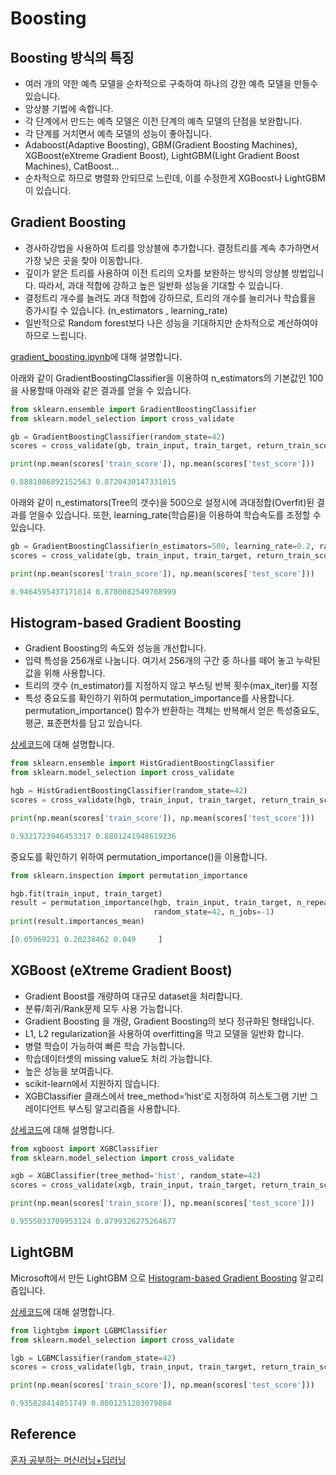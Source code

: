 # Boosting

## Boosting 방식의 특징

- 여러 개의 약한 예측 모델을 순차적으로 구축하여 하나의 강한 예측 모델을 만들수 있습니다.
- 앙상블 기법에 속합니다.
- 각 단계에서 만드는 예측 모델은 이전 단계의 예측 모델의 단점을 보완합니다.
- 각 단계를 거치면서 예측 모델의 성능이 좋아집니다.
- Adaboost(Adaptive Boosting), GBM(Gradient Boosting Machines), XGBoost(eXtreme Gradient Boost), LightGBM(Light Gradient Boost Machines), CatBoost…
- 순차적으로 하므로 병렬화 안되므로 느린데, 이를 수정한게 XGBoost나 LightGBM이 있습니다.


## Gradient Boosting

- 경사하강법을 사용하여 트리를 앙상블에 추가합니다. 결정트리를 계속 추가하면서 가장 낮은 곳을 찾아 이동합니다.
- 깊이가 얕은 트리를 사용하여 이전 트리의 오차를 보완하는 방식의 앙상블 방법입니다. 따라서, 과대 적합에 강하고 높은 일반화 성능을 기대할 수 있습니다.
- 결정트리 개수를 늘려도 과대 적합에 강하므로, 트리의 개수를 늘리거나 학습률을 증가시킬 수 있습니다. (n_estimators , learning_rate)
- 일반적으로 Random forest보다 나은 성능을 기대하지만 순차적으로 계산하여야 하므로 느립니다. 


[gradient_boosting.ipynb](https://github.com/kyopark2014/ML-Algorithms/blob/main/src/gradient_boosting.ipynb)에 대해 설명합니다. 

아래와 같이 GradientBoostingClassifier을 이용하여 n_estimators의 기본값인 100을 사용할때 아래와 같은 결과를 얻을 수 있습니다. 



```python
from sklearn.ensemble import GradientBoostingClassifier
from sklearn.model_selection import cross_validate

gb = GradientBoostingClassifier(random_state=42)
scores = cross_validate(gb, train_input, train_target, return_train_score=True, n_jobs=-1)

print(np.mean(scores['train_score']), np.mean(scores['test_score']))

0.8881086892152563 0.8720430147331015
```

아래와 같이 n_estimators(Tree의 갯수)을 500으로 설정시에 과대정합(Overfit)된 결과를 얻을수 있습니다. 또한, learning_rate(학습륜)을 이용하여 학습속도를 조정할 수 있습니다. 

```python
gb = GradientBoostingClassifier(n_estimators=500, learning_rate=0.2, random_state=42)
scores = cross_validate(gb, train_input, train_target, return_train_score=True, n_jobs=-1)

print(np.mean(scores['train_score']), np.mean(scores['test_score']))

0.9464595437171814 0.8780082549788999
```


## Histogram-based Gradient Boosting

- Gradient Boosting의 속도와 성능을 개선합니다. 
- 입력 특성을 256개로 나눔니다. 여기서 256개의 구간 중 하나를 떼어 놓고 누락된 값을 위해 사용합니다.
- 트리의 갯수 (n_estimator)를 지정하지 않고 부스팅 반복 횟수(max_iter)를 지정
- 특성 중요도를 확인하기 위하여 permutation_importance를 사용합니다. permutation_importance() 함수가 반환하는 객체는 반복해서 얻은 특성중요도, 평균, 표준편차를 담고 있습니다. 


[상세코드](https://github.com/kyopark2014/ML-Algorithms/blob/main/src/historam_gradient_boosting.ipynb)에 대해 설명합니다.

```python
from sklearn.ensemble import HistGradientBoostingClassifier
from sklearn.model_selection import cross_validate

hgb = HistGradientBoostingClassifier(random_state=42)
scores = cross_validate(hgb, train_input, train_target, return_train_score=True, n_jobs=-1)

print(np.mean(scores['train_score']), np.mean(scores['test_score']))

0.9321723946453317 0.8801241948619236
```

중요도를 확인하기 위하여 permutation_importance()을 이용합니다. 

```python
from sklearn.inspection import permutation_importance

hgb.fit(train_input, train_target)
result = permutation_importance(hgb, train_input, train_target, n_repeats=10,
                                random_state=42, n_jobs=-1)
print(result.importances_mean)

[0.05969231 0.20238462 0.049     ]
```


## XGBoost (eXtreme Gradient Boost)

- Gradient Boost를 개량하여 대규모 dataset을 처리합니다. 
- 분류/회귀/Rank문제 모두 사용 가능합니다.
- Gradient Boosting 을 개량, Gradient Boosting의 보다 정규화된 형태입니다. 
- L1, L2 regularization을 사용하여 overfitting을 막고 모델을 일반화 합니다.
- 병렬 학습이 가능하여 빠른 학습 가능합니다.
- 학습데이터셋의 missing value도 처리 가능합니다.
- 높은 성능을 보여줍니다. 
- scikit-learn에서 지원하지 않습니다. 
- XGBClassifier 클래스에서 tree_method=‘hist’로 지정하여 히스토그램 기반 그레이디언트 부스팅 알고리즘을 사용합니다. 


[상세코드](https://github.com/kyopark2014/ML-Algorithms/blob/main/src/xgboost.ipynb)에 대해 설명합니다. 

```python
from xgboost import XGBClassifier
from sklearn.model_selection import cross_validate

xgb = XGBClassifier(tree_method='hist', random_state=42)
scores = cross_validate(xgb, train_input, train_target, return_train_score=True, n_jobs=-1)

print(np.mean(scores['train_score']), np.mean(scores['test_score']))

0.9555033709953124 0.8799326275264677
```


## LightGBM

Microsoft에서 만든 LightGBM 으로 [Histogram-based Gradient Boosting](https://github.com/kyopark2014/ML-Algorithms/blob/main/boosting.md#histogram-based-gradient-boosting) 알고리즘입니다. 


[상세코드](https://github.com/kyopark2014/ML-Algorithms/blob/main/src/light_gbm.ipynb)에 대해 설명합니다.

```python
from lightgbm import LGBMClassifier
from sklearn.model_selection import cross_validate

lgb = LGBMClassifier(random_state=42)
scores = cross_validate(lgb, train_input, train_target, return_train_score=True, n_jobs=-1)

print(np.mean(scores['train_score']), np.mean(scores['test_score']))

0.935828414851749 0.8801251203079884
```



## Reference

[혼자 공부하는 머신러닝+딥러닝](https://github.com/rickiepark/hg-mldl)
